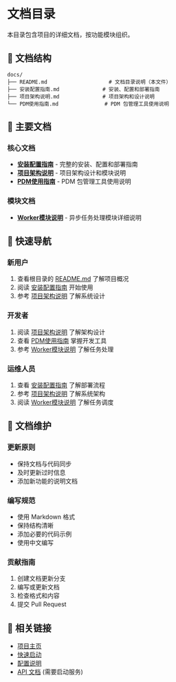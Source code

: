 # 文档目录

本目录包含项目的详细文档，按功能模块组织。

## 📁 文档结构

```
docs/
├── README.md                    # 文档目录说明（本文件）
├── 安装配置指南.md              # 安装、配置和部署指南
├── 项目架构说明.md              # 项目架构和设计说明
└── PDM使用指南.md               # PDM 包管理工具使用说明
```

## 📖 主要文档

### 核心文档
- **[安装配置指南](安装配置指南.md)** - 完整的安装、配置和部署指南
- **[项目架构说明](项目架构说明.md)** - 项目架构设计和模块说明
- **[PDM使用指南](PDM使用指南.md)** - PDM 包管理工具使用说明

### 模块文档
- **[Worker模块说明](../src/worker/README.md)** - 异步任务处理模块详细说明

## 🚀 快速导航

### 新用户
1. 查看根目录的 [README.md](../README.md) 了解项目概况
2. 阅读 [安装配置指南](安装配置指南.md) 开始使用
3. 参考 [项目架构说明](项目架构说明.md) 了解系统设计

### 开发者
1. 阅读 [项目架构说明](项目架构说明.md) 了解架构设计
2. 查看 [PDM使用指南](PDM使用指南.md) 掌握开发工具
3. 参考 [Worker模块说明](../src/worker/README.md) 了解任务处理

### 运维人员
1. 查看 [安装配置指南](安装配置指南.md) 了解部署流程
2. 参考 [项目架构说明](项目架构说明.md) 了解系统架构
3. 阅读 [Worker模块说明](../src/worker/README.md) 了解任务调度

## 📝 文档维护

### 更新原则
- 保持文档与代码同步
- 及时更新过时信息
- 添加新功能的说明文档

### 编写规范
- 使用 Markdown 格式
- 保持结构清晰
- 添加必要的代码示例
- 使用中文编写

### 贡献指南
1. 创建文档更新分支
2. 编写或更新文档
3. 检查格式和内容
4. 提交 Pull Request

## 🔗 相关链接

- [项目主页](../README.md)
- [快速启动](../快速启动指南.md)
- [配置说明](../配置说明.md)
- [API 文档](http://localhost:8000/docs) (需要启动服务)
